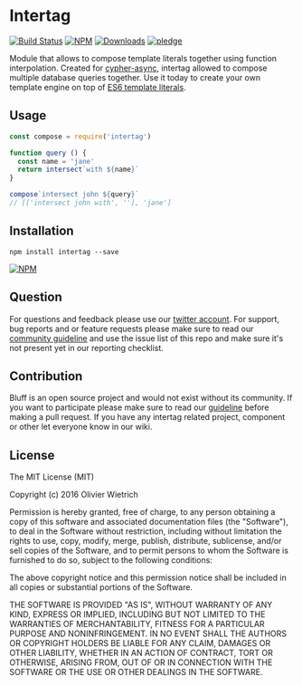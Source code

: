 # Intertag

  [![Build Status](https://travis-ci.org/bredele/intertag.svg?branch=master)](https://travis-ci.org/bredele/intertag)
  [![NPM](https://img.shields.io/npm/v/intertag.svg)](https://www.npmjs.com/package/intertag)
  [![Downloads](https://img.shields.io/npm/dm/intertag.svg)](http://npm-stat.com/charts.html?package=intertag)
  [![pledge](https://bredele.github.io/contributing-guide/community-pledge.svg)](https://github.com/bredele/contributing-guide/blob/master/guidelines.md)

Module that allows to compose template literals together using function interpolation. Created for [cypher-async](https://github.com/bredele/cypher-async), intertag allowed to compose multiple database queries together. Use it today to create your own template engine on top of [ES6 template literals](https://developer.mozilla.org/en-US/docs/Web/JavaScript/Reference/Template_literals). 

## Usage


```js
const compose = require('intertag')

function query () {
  const name = 'jane'
  return intersect`with ${name}`
}

compose`intersect john ${query}`
// [['intersect john with', ''], 'jane']

```


## Installation

```shell
npm install intertag --save
```

[![NPM](https://nodei.co/npm/intertag.png)](https://nodei.co/npm/intertag/)


## Question

For questions and feedback please use our [twitter account](https://twitter.com/bredeleca). For support, bug reports and or feature requests please make sure to read our
<a href="https://github.com/bredele/contributing-guide/blob/master/guidelines.md" target="_blank">community guideline</a> and use the issue list of this repo and make sure it's not present yet in our reporting checklist.

## Contribution

Bluff is an open source project and would not exist without its community. If you want to participate please make sure to read our <a href="https://github.com/bredele/contributing-guide/blob/master/guidelines.md" target="_blank">guideline</a> before making a pull request. If you have any intertag related project, component or other let everyone know in our wiki.

## License

The MIT License (MIT)

Copyright (c) 2016 Olivier Wietrich

Permission is hereby granted, free of charge, to any person obtaining a copy
of this software and associated documentation files (the "Software"), to deal
in the Software without restriction, including without limitation the rights
to use, copy, modify, merge, publish, distribute, sublicense, and/or sell
copies of the Software, and to permit persons to whom the Software is
furnished to do so, subject to the following conditions:

The above copyright notice and this permission notice shall be included in all
copies or substantial portions of the Software.

THE SOFTWARE IS PROVIDED "AS IS", WITHOUT WARRANTY OF ANY KIND, EXPRESS OR
IMPLIED, INCLUDING BUT NOT LIMITED TO THE WARRANTIES OF MERCHANTABILITY,
FITNESS FOR A PARTICULAR PURPOSE AND NONINFRINGEMENT. IN NO EVENT SHALL THE
AUTHORS OR COPYRIGHT HOLDERS BE LIABLE FOR ANY CLAIM, DAMAGES OR OTHER
LIABILITY, WHETHER IN AN ACTION OF CONTRACT, TORT OR OTHERWISE, ARISING FROM,
OUT OF OR IN CONNECTION WITH THE SOFTWARE OR THE USE OR OTHER DEALINGS IN THE
SOFTWARE.
